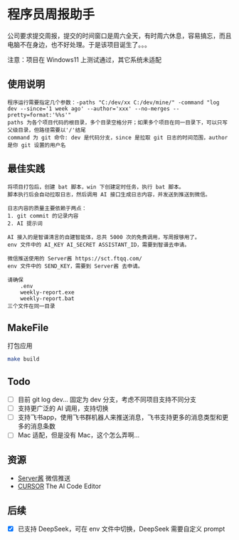 # 程序员周报助手
公司要求提交周报，提交的时间窗口是周六全天，有时周六休息，容易搞忘，而且电脑不在身边，也不好处理。于是该项目诞生了。。。

注意：项目在 Windows11 上测试通过，其它系统未适配

## 使用说明
    程序运行需要指定几个参数：-paths "C:/dev/xx C:/dev/mine/" -command "log dev --since='1 week ago' --author='xxx' --no-merges --pretty=format:'%%s'"
    paths 为各个项目代码的根目录，多个目录空格分开；如果多个项目在同一目录下，可以只写父级目录，但路径需要以'/'结尾
    command 为 git 命令: dev 是代码分支，since 是拉取 git 日志的时间范围，author 是你 git 设置的用户名

## 最佳实践
    将项目打包后，创建 bat 脚本，win 下创建定时任务，执行 bat 脚本。
    脚本执行后会自动拉取日志，然后调用 AI 接口生成日志内容，并发送到推送到微信。

    日志内容的质量主要依赖于两点：
    1. git commit 的记录内容
    2. AI 提示词

    AI 接入的是智谱清言的自建智能体，总共 5000 次的免费调用，写周报够用了。
    env 文件中的 AI_KEY AI_SECRET ASSISTANT_ID，需要到智谱去申请。
    
    微信推送使用的 Server酱 https://sct.ftqq.com/
    env 文件中的 SEND_KEY，需要到 Server酱 去申请。

    请确保
        .env
        weekly-report.exe
        weekly-report.bat
    三个文件在同一目录

## MakeFile

打包应用
```bash
make build
```
 ## Todo
- [ ] 目前 git log dev... 固定为 dev 分支，考虑不同项目支持不同分支
- [ ] 支持更广泛的 AI 调用，支持切换
- [ ] 支持飞书app，使用飞书群机器人来推送消息，飞书支持更多的消息类型和更多的消息条数
- [ ] Mac 适配，但是没有 Mac，这个怎么弄啊...

## 资源
- [Server酱](https://sct.ftqq.com/) 微信推送
- [CURSOR](https://www.cursor.com/) The AI Code Editor

## 后续
- [x] 已支持 DeepSeek，可在 env 文件中切换，DeepSeek 需要自定义 prompt
